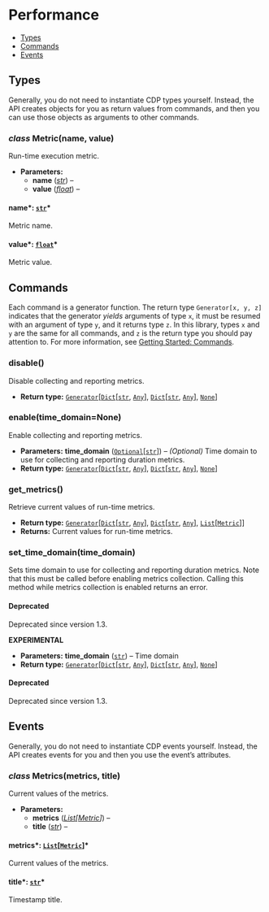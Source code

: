 # Performance

* [Types]()
* [Commands]()
* [Events]()

## Types

Generally, you do not need to instantiate CDP types
yourself. Instead, the API creates objects for you as return
values from commands, and then you can use those objects as
arguments to other commands.

### *class* Metric(name, value)

Run-time execution metric.

* **Parameters:**
  * **name** ([*str*](https://docs.python.org/3/library/stdtypes.html#str)) – 
  * **value** ([*float*](https://docs.python.org/3/library/functions.html#float)) – 

#### name*: [`str`](https://docs.python.org/3/library/stdtypes.html#str)*

Metric name.

#### value*: [`float`](https://docs.python.org/3/library/functions.html#float)*

Metric value.

## Commands

Each command is a generator function. The return
type `Generator[x, y, z]` indicates that the generator
*yields* arguments of type `x`, it must be resumed with
an argument of type `y`, and it returns type `z`. In
this library, types `x` and `y` are the same for all
commands, and `z` is the return type you should pay attention
to. For more information, see
[Getting Started: Commands](../quickstart.md#getting-started-commands).

### disable()

Disable collecting and reporting metrics.

* **Return type:**
  [`Generator`](https://docs.python.org/3/library/typing.html#typing.Generator)[[`Dict`](https://docs.python.org/3/library/typing.html#typing.Dict)[[`str`](https://docs.python.org/3/library/stdtypes.html#str), [`Any`](https://docs.python.org/3/library/typing.html#typing.Any)], [`Dict`](https://docs.python.org/3/library/typing.html#typing.Dict)[[`str`](https://docs.python.org/3/library/stdtypes.html#str), [`Any`](https://docs.python.org/3/library/typing.html#typing.Any)], [`None`](https://docs.python.org/3/library/constants.html#None)]

### enable(time_domain=None)

Enable collecting and reporting metrics.

* **Parameters:**
  **time_domain** ([`Optional`](https://docs.python.org/3/library/typing.html#typing.Optional)[[`str`](https://docs.python.org/3/library/stdtypes.html#str)]) – *(Optional)* Time domain to use for collecting and reporting duration metrics.
* **Return type:**
  [`Generator`](https://docs.python.org/3/library/typing.html#typing.Generator)[[`Dict`](https://docs.python.org/3/library/typing.html#typing.Dict)[[`str`](https://docs.python.org/3/library/stdtypes.html#str), [`Any`](https://docs.python.org/3/library/typing.html#typing.Any)], [`Dict`](https://docs.python.org/3/library/typing.html#typing.Dict)[[`str`](https://docs.python.org/3/library/stdtypes.html#str), [`Any`](https://docs.python.org/3/library/typing.html#typing.Any)], [`None`](https://docs.python.org/3/library/constants.html#None)]

### get_metrics()

Retrieve current values of run-time metrics.

* **Return type:**
  [`Generator`](https://docs.python.org/3/library/typing.html#typing.Generator)[[`Dict`](https://docs.python.org/3/library/typing.html#typing.Dict)[[`str`](https://docs.python.org/3/library/stdtypes.html#str), [`Any`](https://docs.python.org/3/library/typing.html#typing.Any)], [`Dict`](https://docs.python.org/3/library/typing.html#typing.Dict)[[`str`](https://docs.python.org/3/library/stdtypes.html#str), [`Any`](https://docs.python.org/3/library/typing.html#typing.Any)], [`List`](https://docs.python.org/3/library/typing.html#typing.List)[[`Metric`](#nodriver.cdp.performance.Metric)]]
* **Returns:**
  Current values for run-time metrics.

### set_time_domain(time_domain)

Sets time domain to use for collecting and reporting duration metrics.
Note that this must be called before enabling metrics collection. Calling
this method while metrics collection is enabled returns an error.

#### Deprecated
Deprecated since version 1.3.

**EXPERIMENTAL**

* **Parameters:**
  **time_domain** ([`str`](https://docs.python.org/3/library/stdtypes.html#str)) – Time domain
* **Return type:**
  [`Generator`](https://docs.python.org/3/library/typing.html#typing.Generator)[[`Dict`](https://docs.python.org/3/library/typing.html#typing.Dict)[[`str`](https://docs.python.org/3/library/stdtypes.html#str), [`Any`](https://docs.python.org/3/library/typing.html#typing.Any)], [`Dict`](https://docs.python.org/3/library/typing.html#typing.Dict)[[`str`](https://docs.python.org/3/library/stdtypes.html#str), [`Any`](https://docs.python.org/3/library/typing.html#typing.Any)], [`None`](https://docs.python.org/3/library/constants.html#None)]

#### Deprecated
Deprecated since version 1.3.

## Events

Generally, you do not need to instantiate CDP events
yourself. Instead, the API creates events for you and then
you use the event’s attributes.

### *class* Metrics(metrics, title)

Current values of the metrics.

* **Parameters:**
  * **metrics** ([*List*](https://docs.python.org/3/library/typing.html#typing.List)*[*[*Metric*](#nodriver.cdp.performance.Metric)*]*) – 
  * **title** ([*str*](https://docs.python.org/3/library/stdtypes.html#str)) – 

#### metrics*: [`List`](https://docs.python.org/3/library/typing.html#typing.List)[[`Metric`](#nodriver.cdp.performance.Metric)]*

Current values of the metrics.

#### title*: [`str`](https://docs.python.org/3/library/stdtypes.html#str)*

Timestamp title.
